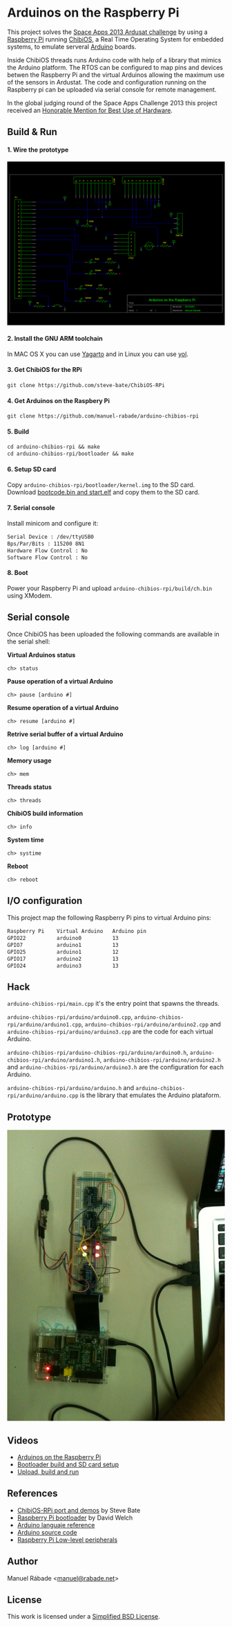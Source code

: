 Arduinos on the Raspberry Pi
============================

This project solves the [Space Apps 2013 Ardusat
challenge](http://2013.spaceappschallenge.org/challenge/ardusat/) by
using a [Raspberry Pi](http://www.raspberrypi.org/) running
[ChibiOS](http://www.chibios.org/), a Real Time Operating System for
embedded systems, to emulate serveral [Arduino](http://arduino.cc/)
boards.

Inside ChibiOS threads runs Arduino code with help of a library that
mimics the Arduino platform. The RTOS can be configured to map pins and
devices betwen the Raspberry Pi and the virtual Arduinos allowing the
maximum use of the sensors in Ardustat. The code and configuration
running on the Raspberry pi can be uploaded via serial console for
remote management.

In the global judging round of the Space Apps Challenge 2013 this
project received an [Honorable Mention for Best Use of
Hardware](http://open.nasa.gov/blog/2013/05/22/global-award-winners-for-the-2013-international-space-apps-challenge/).

Build & Run
-----------

#### 1. Wire the prototype

![Schematic](schematic/arduinos-on-the-raspberry-pi.png "Schematic")

#### 2. Install the GNU ARM toolchain

In MAC OS X you can use [Yagarto](http://www.yagarto.de/#downloadmac)
and in Linux you can use [yol](https://github.com/phaenovum/yol).

#### 3. Get ChibiOS for the RPi

    git clone https://github.com/steve-bate/ChibiOS-RPi

#### 4. Get Arduinos on the Raspbery Pi

    git clone https://github.com/manuel-rabade/arduino-chibios-rpi

#### 5. Build

    cd arduino-chibios-rpi && make
    cd arduino-chibios-rpi/bootloader && make

#### 6. Setup SD card

Copy `arduino-chibios-rpi/bootloader/kernel.img` to the SD
card. Download [bootcode.bin and
start.elf](https://github.com/raspberrypi/firmware) and copy them to
the SD card.

#### 7. Serial console

Install minicom and configure it:

    Serial Device : /dev/ttyUSB0 
    Bps/Par/Bits : 115200 8N1
    Hardware Flow Control : No
    Software Flow Control : No

#### 8. Boot

Power your Raspberry Pi and upload `arduino-chibios-rpi/build/ch.bin`
using XModem.

Serial console
--------------

Once ChibiOS has been uploaded the following commands are available in the serial shell:

**Virtual Arduinos status**

    ch> status

**Pause operation of a virtual Arduino**

    ch> pause [arduino #]

**Resume operation of a virtual Arduino**

    ch> resume [arduino #]

**Retrive serial buffer of a virtual Arduino**

    ch> log [arduino #]

**Memory usage**

    ch> mem

**Threads status**

    ch> threads

**ChibiOS build information**

    ch> info

**System time**

    ch> systime

**Reboot**

    ch> reboot

I/O configuration
-----------------

This project map the following Raspberry Pi pins to virtual Arduino
pins:

    Raspberry Pi    Virtual Arduino   Arduino pin
    GPIO22          arduino0          13
    GPIO7           arduino1          13
    GPIO25          arduino1          12
    GPIO17          arduino2          13
    GPIO24          arduino3          13

Hack
----

`arduino-chibios-rpi/main.cpp` it's the entry point that spawns the
threads.

`arduino-chibios-rpi/arduino/arduino0.cpp`,
`arduino-chibios-rpi/arduino/arduino1.cpp`,
`arduino-chibios-rpi/arduino/arduino2.cpp` and
`arduino-chibios-rpi/arduino/arduino3.cpp` are the code for each
virtual Arduino.

`arduino-chibios-rpi/arduino-chibios-rpi/arduino/arduino0.h`,
`arduino-chibios-rpi/arduino/arduino1.h`,
`arduino-chibios-rpi/arduino/arduino2.h` and
`arduino-chibios-rpi/arduino/arduino3.h` are the configuration for each
Arduino.

`arduino-chibios-rpi/arduino/arduino.h` and
`arduino-chibios-rpi/arduino/arduino.cpp` is the library that emulates
the Arduino plataform.

Prototype
---------

![Prototype](photo/arduinos-on-the-raspberry-pi.jpg "Prototype")

Videos
------

* [Arduinos on the Raspberry
  Pi](http://www.youtube.com/watch?v=Z6Uyguw1yAI)
* [Bootloader build and SD card
  setup](http://www.youtube.com/watch?v=gKtXT4GJeRg)
* [Upload, build and run](http://www.youtube.com/watch?v=D3jWURlTU5I)

References
----------

* [ChibiOS-RPi port and
  demos](https://github.com/steve-bate/ChibiOS-RPi) by Steve Bate
* [Raspberry Pi
  bootloader](https://github.com/dwelch67/raspberrypi/tree/master/bootloader05)
  by David Welch
* [Arduino languaje reference](http://arduino.cc/en/Reference/HomePage)
* [Arduino source code](http://github.com/arduino/Arduino)
* [Raspberry Pi Low-level
  peripherals](http://elinux.org/RPi_Low-level_peripherals)

Author
------

Manuel Rábade <[manuel@rabade.net](mailto:manuel@rabade.net)>

License
-------

This work is licensed under a [Simplified BSD License](LICENSE.txt).
